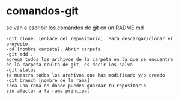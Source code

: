 # comandos-git
se van a escribir los comandos de git en un RADME.md

```
-git clone. [enlace del repositorio]. Para descargar/clonar el proyecto.
-cd [nombre carpeta]. Abrir carpeta.
-git add .
agrega todos los archivos de la carpeta en la que se encuentra
en la carpeta oculta de git, es decir los salva
-git status
te muestra todos los archivos que has modificado y/o creado
-git branch [nombre_de_la_rama]
crea una rama en donde puedes guardar tu repositorio 
sin afectar a la rama principal
```
